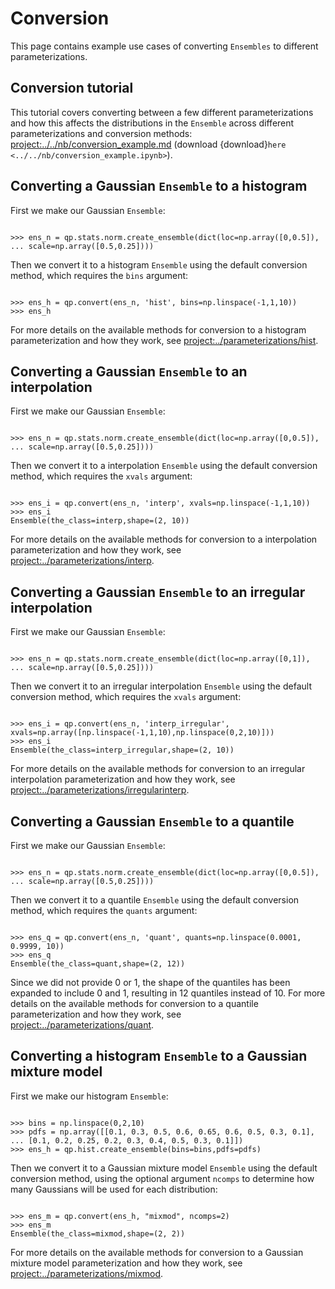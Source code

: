 # Conversion

This page contains example use cases of converting `Ensembles` to different parameterizations.

## Conversion tutorial

This tutorial covers converting between a few different parameterizations and how this affects the distributions in the `Ensemble` across different parameterizations and conversion methods: <project:../../nb/conversion_example.md> (download {download}`here <../../nb/conversion_example.ipynb>`).

## Converting a Gaussian `Ensemble` to a histogram

First we make our Gaussian `Ensemble`:

```{doctest}

>>> ens_n = qp.stats.norm.create_ensemble(dict(loc=np.array([0,0.5]),
... scale=np.array([0.5,0.25])))

```

Then we convert it to a histogram `Ensemble` using the default conversion method, which requires the `bins` argument:

```{doctest}

>>> ens_h = qp.convert(ens_n, 'hist', bins=np.linspace(-1,1,10))
>>> ens_h

```

For more details on the available methods for conversion to a histogram parameterization and how they work, see <project:../parameterizations/hist>.

## Converting a Gaussian `Ensemble` to an interpolation

First we make our Gaussian `Ensemble`:

```{doctest}

>>> ens_n = qp.stats.norm.create_ensemble(dict(loc=np.array([0,0.5]),
... scale=np.array([0.5,0.25])))

```

Then we convert it to a interpolation `Ensemble` using the default conversion method, which requires the `xvals` argument:

```{doctest}

>>> ens_i = qp.convert(ens_n, 'interp', xvals=np.linspace(-1,1,10))
>>> ens_i
Ensemble(the_class=interp,shape=(2, 10))

```

For more details on the available methods for conversion to a interpolation parameterization and how they work, see <project:../parameterizations/interp>.

## Converting a Gaussian `Ensemble` to an irregular interpolation

First we make our Gaussian `Ensemble`:

```{doctest}

>>> ens_n = qp.stats.norm.create_ensemble(dict(loc=np.array([0,1]),
... scale=np.array([0.5,0.25])))

```

Then we convert it to an irregular interpolation `Ensemble` using the default conversion method, which requires the `xvals` argument:

```{doctest}

>>> ens_i = qp.convert(ens_n, 'interp_irregular', xvals=np.array([np.linspace(-1,1,10),np.linspace(0,2,10)]))
>>> ens_i
Ensemble(the_class=interp_irregular,shape=(2, 10))

```

For more details on the available methods for conversion to an irregular interpolation parameterization and how they work, see <project:../parameterizations/irregularinterp>.

## Converting a Gaussian `Ensemble` to a quantile

First we make our Gaussian `Ensemble`:

```{doctest}

>>> ens_n = qp.stats.norm.create_ensemble(dict(loc=np.array([0,0.5]),
... scale=np.array([0.5,0.25])))

```

Then we convert it to a quantile `Ensemble` using the default conversion method, which requires the `quants` argument:

```{doctest}

>>> ens_q = qp.convert(ens_n, 'quant', quants=np.linspace(0.0001, 0.9999, 10))
>>> ens_q
Ensemble(the_class=quant,shape=(2, 12))

```

Since we did not provide 0 or 1, the shape of the quantiles has been expanded to include 0 and 1, resulting in 12 quantiles instead of 10. For more details on the available methods for conversion to a quantile parameterization and how they work, see <project:../parameterizations/quant>.

## Converting a histogram `Ensemble` to a Gaussian mixture model

First we make our histogram `Ensemble`:

```{doctest}

>>> bins = np.linspace(0,2,10)
>>> pdfs = np.array([[0.1, 0.3, 0.5, 0.6, 0.65, 0.6, 0.5, 0.3, 0.1],
... [0.1, 0.2, 0.25, 0.2, 0.3, 0.4, 0.5, 0.3, 0.1]])
>>> ens_h = qp.hist.create_ensemble(bins=bins,pdfs=pdfs)

```

Then we convert it to a Gaussian mixture model `Ensemble` using the default conversion method, using the optional argument `ncomps` to determine how many Gaussians will be used for each distribution:

```{doctest}

>>> ens_m = qp.convert(ens_h, "mixmod", ncomps=2)
>>> ens_m
Ensemble(the_class=mixmod,shape=(2, 2))

```

For more details on the available methods for conversion to a Gaussian mixture model parameterization and how they work, see <project:../parameterizations/mixmod>.
